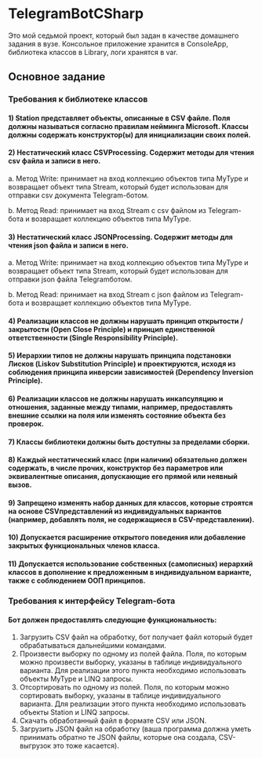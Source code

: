 # TelegramBotCSharp
Это мой седьмой проект, который был задан в качестве домашнего задания в вузе. Консольное приложение хранится в ConsoleApp, библиотека классов в Library, логи хранятся в var.
## Основное задание
### Требования к библиотеке классов
#### 1) Station представляет объекты, описанные в CSV файле. Поля должны называться согласно правилам нейминга Microsoft. Классы должны содержать конструктор(ы) для инициализации своих полей.
#### 2) Нестатический класс CSVProcessing. Содержит методы для чтения csv файла и записи в него.
a. Метод Write: принимает на вход коллекцию объектов типа MyType и возвращает объект типа Stream, который будет использован для отправки csv документа
Telegram-ботом.

b. Метод Read: принимает на вход Stream с csv файлом из Telegram-бота и возвращает коллекцию объектов типа MyType.
#### 3) Нестатический класс JSONProcessing. Содержит методы для чтения json файла и записи в него.
a. Метод Write: принимает на вход коллекцию объектов типа MyType и возвращает
объект типа Stream, который будет использован для отправки json файла Telegramботом.

b. Метод Read: принимает на вход Stream с json файлом из Telegram-бота и
возвращает коллекцию объектов типа MyType.
#### 4) Реализации классов не должны нарушать принцип открытости / закрытости (Open Close Principle) и принцип единственной ответственности (Single Responsibility Principle).
#### 5) Иерархии типов не должны нарушать принципа подстановки Лисков (Liskov Substitution Principle) и проектируются, исходя из соблюдения принципа инверсии зависимостей (Dependency Inversion Principle).
#### 6) Реализации классов не должны нарушать инкапсуляцию и отношения, заданные между типами, например, предоставлять внешние ссылки на поля или изменять состояние объекта без проверок.
#### 7) Классы библиотеки должны быть доступны за пределами сборки.
#### 8) Каждый нестатический класс (при наличии) обязательно должен содержать, в числе прочих, конструктор без параметров или эквивалентные описания, допускающие его прямой или неявный вызов.
#### 9) Запрещено изменять набор данных для классов, которые строятся на основе CSVпредставлений из индивидуальных вариантов (например, добавлять поля, не содержащиеся в CSV-представлении).
#### 10) Допускается расширение открытого поведения или добавление закрытых функциональных членов класса.
#### 11) Допускается использование собственных (самописных) иерархий классов в дополнение к предложенным в индивидуальном варианте, также с соблюдением ООП принципов.
### Требования к интерфейсу Telegram-бота
#### Бот должен предоставлять следующие функциональность:
1. Загрузить CSV файл на обработку, бот получает файл который будет обрабатываться
дальнейшими командами.
2. Произвести выборку по одному из полей файла. Поля, по которым можно произвести выборку, указаны в таблице индивидуального варианта. Для реализации этого пункта
необходимо использовать объекты MyType и LINQ запросы.
3. Отсортировать по одному из полей. Поля, по которым можно сортировать выборку, указаны в таблице индивидуального варианта. Для реализации этого пункта необходимо
использовать объекты Station и LINQ запросы.
4. Скачать обработанный файл в формате CSV или JSON.
5. Загрузить JSON файл на обработку (ваша программа должна уметь принимать обратно те JSON файлы, которые она создала, CSV-выгрузок это тоже касается).
